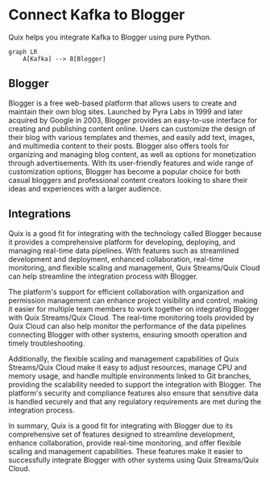 # Connect Kafka to Blogger

Quix helps you integrate Kafka to Blogger using pure Python.

```mermaid
graph LR
    A[Kafka] --> B[Blogger]
```

## Blogger

Blogger is a free web-based platform that allows users to create and maintain their own blog sites. Launched by Pyra Labs in 1999 and later acquired by Google in 2003, Blogger provides an easy-to-use interface for creating and publishing content online. Users can customize the design of their blog with various templates and themes, and easily add text, images, and multimedia content to their posts. Blogger also offers tools for organizing and managing blog content, as well as options for monetization through advertisements. With its user-friendly features and wide range of customization options, Blogger has become a popular choice for both casual bloggers and professional content creators looking to share their ideas and experiences with a larger audience.

## Integrations

Quix is a good fit for integrating with the technology called Blogger because it provides a comprehensive platform for developing, deploying, and managing real-time data pipelines. With features such as streamlined development and deployment, enhanced collaboration, real-time monitoring, and flexible scaling and management, Quix Streams/Quix Cloud can help streamline the integration process with Blogger.

The platform's support for efficient collaboration with organization and permission management can enhance project visibility and control, making it easier for multiple team members to work together on integrating Blogger with Quix Streams/Quix Cloud. The real-time monitoring tools provided by Quix Cloud can also help monitor the performance of the data pipelines connecting Blogger with other systems, ensuring smooth operation and timely troubleshooting.

Additionally, the flexible scaling and management capabilities of Quix Streams/Quix Cloud make it easy to adjust resources, manage CPU and memory usage, and handle multiple environments linked to Git branches, providing the scalability needed to support the integration with Blogger. The platform's security and compliance features also ensure that sensitive data is handled securely and that any regulatory requirements are met during the integration process.

In summary, Quix is a good fit for integrating with Blogger due to its comprehensive set of features designed to streamline development, enhance collaboration, provide real-time monitoring, and offer flexible scaling and management capabilities. These features make it easier to successfully integrate Blogger with other systems using Quix Streams/Quix Cloud.


